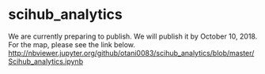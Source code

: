 # scihub_analytics

We are currently preparing to publish. We will publish it by October 10, 2018.
For the map, please see the link below.
http://nbviewer.jupyter.org/github/otani0083/scihub_analytics/blob/master/Scihub_analytics.ipynb
